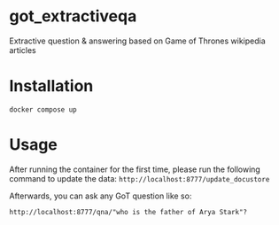 # got_extractiveqa
Extractive question & answering based on Game of Thrones wikipedia articles

# Installation

`docker compose up`

# Usage

After running the container for the first time, please run the following command to update the data:
`http://localhost:8777/update_docustore`

Afterwards, you can ask any GoT question like so:

`http://localhost:8777/qna/"who is the father of Arya Stark"?`
